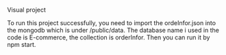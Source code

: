 
Visual project

To run this project successfully, you need to import the ordeInfor.json into the mongodb which is under /public/data. The database name i used in the code is E-commerce, the collection is orderInfor. Then you can run it by npm start.
